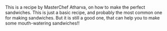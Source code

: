 This is a recipe by MasterChef Atharva, on how to make the perfect sandwiches. This is just a basic recipe, and probably the most common one for making sandwiches. But it is still a good one, that can help you to make some mouth-watering sandwiches!!
